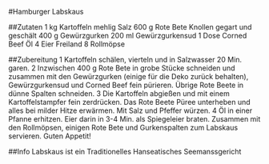 #Hamburger Labskaus

##Zutaten
1 kg Kartoffeln mehlig
Salz
600 g Rote Bete Knollen gegart und geschält
400 g Gewürzgurken
200 ml Gewürzgurkensud
1 Dose Corned Beef
Öl
4 Eier Freiland
8 Rollmöpse

##Zubereitung
1 Kartoffeln schälen, vierteln und in Salzwasser 20 Min. garen.
2 Inzwischen 400 g Rote Bete in grobe Stücke schneiden und zusammen mit den Gewürzgurken (einige für die Deko zurück behalten), Gewürzgurkensud und Corned Beef fein pürieren. Übrige Rote Beete in dünne Spalten schneiden.
3 Die Kartoffeln abgießen und mit einem Kartoffelstampfer fein zerdrücken. Das Rote Beete Püree unterheben und alles bei milder Hitze erwärmen. Mit Salz und Pfeffer würzen.
4 Öl in einer Pfanne erhitzen. Eier darin in 3-4 Min. als Spiegeleier braten. Zusammen mit den Rollmöpsen, einigen Rote Bete und Gurkenspalten zum Labskaus servieren. Guten Appetit!


##Info 
Labskaus ist ein Traditionelles Hanseatisches Seemanssgericht 
